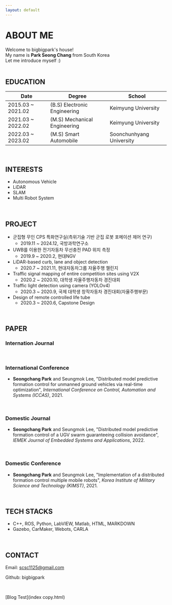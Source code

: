 ```yaml
---
layout: default
---
```

# ABOUT ME

Welcome to bigbigpark's house!
<br/>
My name is **Park Seong Chang** from South Korea
<br/>
Let me introduce myself :)
<br/>
<br/>

## EDUCATION

| Date              | Degree                       | School                   |
| ------------------| ---------------------------- | -------------------------|
| 2015.03 ~ 2021.02 | (B.S) Electronic Engineering | Keimyung University      |
| 2021.03 ~ 2022.02 | (M.S) Mechanical Engineering | Keimyung University      |
| 2022.03 ~ 2023.02 | (M.S) Smart Automobile       | Soonchunhyang University |

<br/>

## INTERESTS

* Autonomous Vehicle
* LiDAR
* SLAM
* Multi Robot System

<br/>

## PROJECT

* 군집형 무인 CPS 특화연구실(측위기술 기반 군집 로봇 포메이션 제어 연구)
  * 2019.11 ~ 2024.12, 국방과학연구소
* UWB를 이용한 전기자동차 무선충전 PAD 위치 측정
  * 2019.9 ~ 2020.2, 현대NGV
* LiDAR-based curb, lane and object detection
  * 2020.7 ~ 2021.11, 현대자동차그룹 자율주행 챌린지
* Traffic signal mapping of entire competition sites using V2X
  * 2020.2 ~ 2020.10, 대학생 자율주행자동차 경진대회
* Traffic light detection using camera (YOLOv4)
  * 2020.3 ~ 2020.9, 국제 대학생 창작자동차 경진대회(자율주행부문)
* Design of remote controlled life tube
  * 2020.3 ~ 2020.6, Capstone Design

<br/>

## PAPER

### Internation Journal

<br/>

### International Conference
* **Seongchang Park** and Seungmok Lee, "Distributed model predictive formation control for unmanned ground vehicles via real-time optimization", *International Conference on Control, Automation and Systems (ICCAS)*, 2021.

<br/>

### Domestic Journal
* **Seongchang Park** and Seungmok Lee, "Distributed model predictive formation control of a UGV swarm guaranteeing collision avoidance", *IEMEK Journal of Embedded Systems and Applications*, 2022.

<br/>

### Domestic Conference
* **Seongchang Park** and Seungmok Lee, "Implementation of a distributed formation control multiple mobile robots", *Korea Institute of Military Science and Technology (KIMST)*, 2021.



<br/>

## TECH STACKS

* C++, ROS, Python, LabVIEW, Matlab, HTML, MARKDOWN
* Gazebo, CarMaker, Webots, CARLA

<br/>

## CONTACT

Email: scsc1125@gmail.com

Github: bigbigpark

<br/>

[Blog Test](index copy.html)
